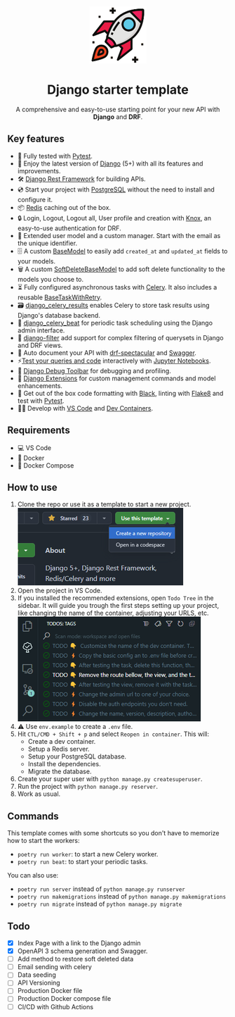 <div align="center">
    <img src="https://raw.githubusercontent.com/wilfredinni/django-starter-template/refs/heads/main/static/logo.png" data-canonical-src="/logo.png" width="130" height="130" />
</div>

<h1 align="center">Django starter template</h1>
<p align="center">A comprehensive and easy-to-use starting point for your new API with <b>Django</b> and <b>DRF</b>.</p>

## Key features

- 🧪 Fully tested with [Pytest](https://docs.pytest.org/en/stable/).
- 🚀 Enjoy the latest version of [Django](https://docs.djangoproject.com/en/5.1/) (5+) with all its features and improvements.
- 🛠️ [Django Rest Framework](https://www.django-rest-framework.org/) for building APIs.
- 💿 Start your project with [PostgreSQL](https://www.postgresql.org/) without the need to install and configure it.
- 📦 [Redis](https://redis.io/) caching out of the box.
- 🔒 Login, Logout, Logout all, User profile and creation with [Knox](https://jazzband.github.io/django-rest-knox/), an easy-to-use authentication for DRF.
- 🙋 Extended user model and a custom manager. Start with the email as the unique identifier.
- 🗄️ A custom [BaseModel](/apps/core/models.py) to easily add `created_at` and `updated_at` fields to your models.
- 🗑️ A custom [SoftDeleteBaseModel](/apps/core/models.py) to add soft delete functionality to the models you choose to.
- ⏳ Fully configured asynchronous tasks with [Celery](https://docs.celeryq.dev/en/stable/). It also includes a reusable [BaseTaskWithRetry](/apps/core/tasks.py).
- 🗃️ [django_celery_results](https://django-celery-results.readthedocs.io/en/latest/) enables Celery to store task results using Django's database backend.
- 📅 [django_celery_beat](https://django-celery-beat.readthedocs.io/en/latest/) for periodic task scheduling using the Django admin interface.
- 🔽 [django-filter](https://django-filter.readthedocs.io/en/stable/) add support for complex filtering of querysets in Django and DRF views.
- 📖 Auto document your API with [drf-spectacular](https://drf-spectacular.readthedocs.io/en/latest/index.html) and [Swagger](https://swagger.io/).
- ⚡[Test your queries and code](/notebook.ipynb) interactively with [Jupyter Notebooks](https://jupyter.org/).
- 🐞 [Django Debug Toolbar](https://django-debug-toolbar.readthedocs.io/en/latest/) for debugging and profiling.
- 🧩 [Django Extensions](https://django-extensions.readthedocs.io/en/latest/) for custom management commands and model enhancements.
- 🔧 Get out of the box code formatting with [Black](https://black.readthedocs.io/en/stable/), linting with [Flake8](https://flake8.pycqa.org/en/latest/) and test with [Pytest](https://docs.pytest.org/en/stable/).
- 👨‍💻 Develop with [VS Code](https://code.visualstudio.com/) and [Dev Containers](https://code.visualstudio.com/docs/devcontainers/containers).


## Requirements

- 💻 VS Code
- 🐋 Docker
- 🐳 Docker Compose


## How to use

1. Clone the repo or use it as a template to start a new project.
![use](/static/USE.png)
1. Open the project in VS Code.
1. If you installed the recommended extensions, open `Todo Tree` in the sidebar. It will guide you trough the first steps setting up your project, like changing the name of the container, adjusting your URLS, etc.
![todo](/static/TODO.png)
1. ⚠️ Use `env.example` to create a `.env` file.
1. Hit `CTL/CMD + Shift + p` and select `Reopen in container`. This will:
    - Create a dev container.
    - Setup a Redis server.
    - Setup your PostgreSQL database.
    - Install the dependencies.
    - Migrate the database.
1. Create your super user with `python manage.py createsuperuser`.
1. Run the project with `python manage.py reserver`.
1. Work as usual.


## Commands

This template comes with some shortcuts so you don't have to memorize how to start the workers:

- `poetry run worker`: to start a new Celery worker.
- `poetry run beat`: to start your periodic tasks.

You can also use:

- `poetry run server` instead of `python manage.py runserver`
- `poetry run makemigrations` instead of `python manage.py makemigrations`
- `poetry run migrate` instead of `python manage.py migrate`


## Todo

- [x] Index Page with a link to the Django admin
- [x] OpenAPI 3 schema generation and Swagger.
- [ ] Add method to restore soft deleted data
- [ ] Email sending with celery
- [ ] Data seeding
- [ ] API Versioning
- [ ] Production Docker file
- [ ] Production Docker compose file
- [ ] CI/CD with Github Actions
